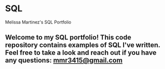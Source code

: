 # SQL
Melissa Martinez's SQL Portfolio

## Welcome to my SQL portfolio! This code repository contains examples of SQL I've written. Feel free to take a look and reach out if you have any questions: mmr3415@gmail.com
